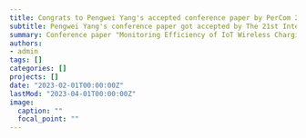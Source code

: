 ```yaml
---
title: Congrats to Pengwei Yang's accepted conference paper by PerCom 2023!
subtitle: Pengwei Yang's conference paper got accepted by The 21st International Conference on Pervasive Computing and Communications (PerCom 2023)
summary: Conference paper "Monitoring Efficiency of IoT Wireless Charging" got accepted by The 21st International Conference on Pervasive Computing and Communications (PerCom 2023)
authors:
- admin
tags: []
categories: []
projects: []
date: "2023-02-01T00:00:00Z"
lastMod: "2023-04-01T00:00:00Z"
image:
  caption: ""
  focal_point: ""
---
```


